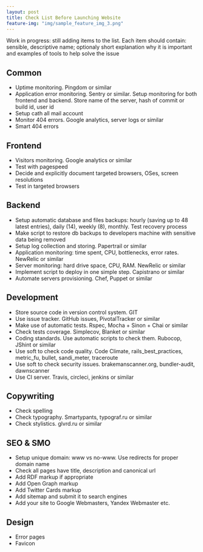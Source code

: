 ```yaml
---
layout: post
title: Check List Before Launching Website
feature-img: "img/sample_feature_img_3.png"
---
```


Work in progress: still adding items to the list. Each item should contain: sensible, descriptive name; optionaly short explanation why it is important and examples of tools to help solve the issue

## Common
 - Uptime monitoring. Pingdom or similar
 - Application error monitoring. Sentry or similar. Setup monitoring for both frontend and backend. Store name of the server, hash of commit or build id, user id
 - Setup cath all mail account
 - Monitor 404 errors. Google analytics, server logs or similar
 - Smart 404 errors

## Frontend
 - Visitors monitoring. Google analytics or similar
 - Test with pagespeed
 - Decide and explicitly document targeted browsers, OSes, screen resolutions
 - Test in targeted browsers

## Backend
 - Setup automatic database and files backups: hourly (saving up to 48 latest entries), daily (14), weekly (8), monthly. Test recovery process
 - Make script to restore db backups to developers machine with sensitive data being removed
 - Setup log collection and storing. Papertrail or similar
 - Application monitoring: time spent, CPU, bottlenecks, error rates. NewRelic or similar
 - Server monitoring: hard drive space, CPU, RAM. NewRelic or similar
 - Implement script to deploy in one simple step. Capistrano or similar
 - Automate servers provisioning. Chef, Puppet or similar

## Development
 - Store source code in version control system. GIT
 - Use issue tracker. GitHub issues, PivotalTracker or similar
 - Make use of automatic tests. Rspec, Mocha + Sinon + Chai or similar
 - Check tests coverage. Simplecov, Blanket or similar
 - Coding standards. Use automatic scripts to check them. Rubocop, JShint or similar
 - Use soft to check code quality. Code Climate, rails_best_practices, metric_fu, bullet, sandi_meter, traceroute
 - Use soft to check security issues. brakemanscanner.org, bundler-audit, dawnscanner
 - Use CI server. Travis, circleci, jenkins or similar

## Copywriting
 - Check spelling
 - Check typography. Smartypants, typograf.ru or similar
 - Check stylistics. glvrd.ru or similar

## SEO & SMO
 - Setup unique domain: www vs no-www. Use redirects for proper domain name
 - Check all pages have title, description and canonical url
 - Add RDF markup if appropriate
 - Add Open Graph markup
 - Add Twitter Cards markup
 - Add sitemap and submit it to search engines
 - Add your site to Google Webmasters, Yandex Webmaster etc.

## Design
 - Error pages
 - Favicon
